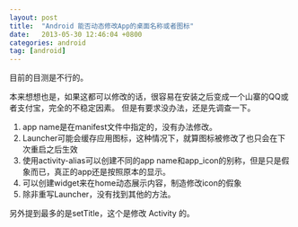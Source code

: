 ```yaml
---
layout: post
title:  "Android 能否动态修改App的桌面名称或者图标"
date:   2013-05-30 12:46:04 +0800
categories: android
tag: [android]
---
```


目前的目测是不行的。 

本来想想也是，如果这都可以修改的话，很容易在安装之后变成一个山寨的QQ或者支付宝，完全的不稳定因素。 
但是有要求没办法，还是先调查一下。 

1. app name是在manifest文件中指定的，没有办法修改。 
2. Launcher可能会缓存应用图标，这种情况下，就算图标被修改了也只会在下次重启之后生效 
3. 使用activity-alias可以创建不同的app name和app_icon的别称，但是只是假象而已，真正的app还是按照原本的显示。 
4. 可以创建widget来在home动态展示内容，制造修改icon的假象 
5. 除非重写Launcher，没有找到其他的方法。 


另外提到最多的是setTitle，这个是修改 Activity 的。
